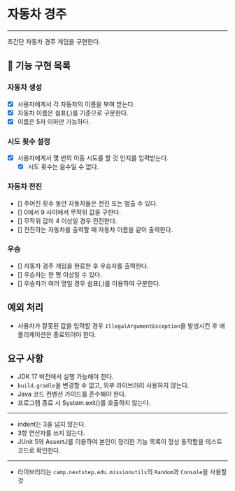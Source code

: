 # 자동차 경주

---

초간단 자동차 경주 게임을 구현한다.

## 🎯 기능 구현 목록

### 자동차 생성

- [X] 사용자에게서 각 자동차의 이름을 부여 받는다.
- [X] 자동차 이름은 쉼표(,)를 기준으로 구분한다.
- [X] 이름은 5자 이하만 가능하다.

### 시도 횟수 설정

- [X] 사용자에게서 몇 번의 이동 시도를 할 것 인지를 입력받는다.
    - [X] 시도 횟수는 음수일 수 없다.

### 자동차 전진

- [] 주어진 횟수 동안 자동차들은 전진 또는 멈출 수 있다.
- [] 0에서 9 사이에서 무작위 값을 구한다.
- [] 무작위 값이 4 이상일 경우 전진한다.
- [] 전진하는 자동차를 출력할 때 자동차 이름을 같이 출력한다.

### 우승

- [] 자동차 경주 게임을 완료한 후 우승자를 출력한다.
- [] 우승자는 한 명 이상일 수 있다.
- [] 우승자가 여러 명일 경우 쉼표(,)를 이용하여 구분한다.

## 예외 처리

- 사용자가 잘못된 값을 입력할 경우 `IllegalArgumentException`을 발생시킨 후 애플리케이션은 종료되어야 한다.

## 요구 사항

- JDK 17 버전에서 실행 가능해야 한다.
- `build.gradle`을 변경할 수 없고, 외부 라이브러리 사용하지 않는다.
- Java 코드 컨벤션 가이드를 준수해야 한다.
- 프로그램 종료 시 System.exit()를 호출하지 않는다.

---

- indent는 3을 넘지 않는다.
- 3항 연산자를 쓰지 않는다.
- JUnit 5와 AssertJ를 이용하여 본인이 정리한 기능 목록이 정상 동작함을 테스트 코드로 확인한다.

---

- 라이브러리는 `camp.nextstep.edu.missionutils`의 `Random`과 `Console`을 사용할 것